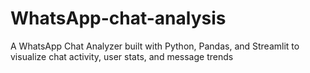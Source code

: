 # WhatsApp-chat-analysis
A WhatsApp Chat Analyzer built with Python, Pandas, and Streamlit to visualize chat activity, user stats, and message trends
